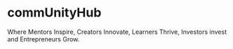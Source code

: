 # commUnityHub
Where Mentors Inspire, Creators Innovate, Learners Thrive, Investors invest and Entrepreneurs Grow.
